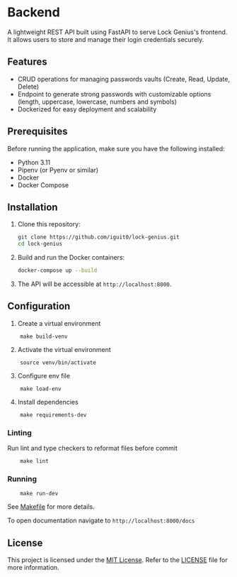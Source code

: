 # Backend

A lightweight REST API built using FastAPI to serve Lock Genius's frontend. It allows users to store and manage their login credentials securely.

## Features

- CRUD operations for managing passwords vaults (Create, Read, Update, Delete)
- Endpoint to generate strong passwords with customizable options (length, uppercase, lowercase, numbers and symbols)
- Dockerized for easy deployment and scalability

## Prerequisites

Before running the application, make sure you have the following installed:

- Python 3.11
- Pipenv (or Pyenv or similar)
- Docker
- Docker Compose

## Installation

1. Clone this repository:

    ```bash
    git clone https://github.com/iguit0/lock-genius.git
    cd lock-genius
    ```

2. Build and run the Docker containers:

    ```bash
    docker-compose up --build
    ```

3. The API will be accessible at `http://localhost:8000`.

## Configuration


1. Create a virtual environment

```shell
    make build-venv
```

2. Activate the virtual environment

```shell
    source venv/bin/activate
```

3. Configure env file

```shell
    make load-env
```

4. Install dependencies

```shell
    make requirements-dev 
```

### Linting

Run lint and type checkers to reformat files before commit

```shell
    make lint
```

### Running

```shell
    make run-dev
```

See [Makefile](./Makefile) for more details.

To open documentation navigate to `http://localhost:8000/docs`

## License

This project is licensed under the [MIT License](https://opensource.org/license/mit/). Refer to the [LICENSE](../LICENSE) file for more information.